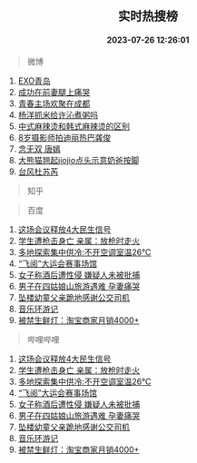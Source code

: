 <div align="center"><h2>实时热搜榜</h2><h4>2023-07-26 12:26:01</h4></div>

> 微博  

1. [EXO青岛](https://s.weibo.com/weibo?q=EXO%E9%9D%92%E5%B2%9B&t=31&band_rank=1&Refer=top)<br />
2. [成功在前妻腿上痛哭](https://s.weibo.com/weibo?q=%23%E6%88%90%E5%8A%9F%E5%9C%A8%E5%89%8D%E5%A6%BB%E8%85%BF%E4%B8%8A%E7%97%9B%E5%93%AD%23&t=31&band_rank=2&Refer=top)<br />
3. [青春主场欢聚在成都](https://s.weibo.com/weibo?q=%23%E9%9D%92%E6%98%A5%E4%B8%BB%E5%9C%BA%E6%AC%A2%E8%81%9A%E5%9C%A8%E6%88%90%E9%83%BD%23&t=31&band_rank=3&Refer=top)<br />
4. [杨洋抓米给许沁煮粥吗](https://s.weibo.com/weibo?q=%23%E6%9D%A8%E6%B4%8B%E6%8A%93%E7%B1%B3%E7%BB%99%E8%AE%B8%E6%B2%81%E7%85%AE%E7%B2%A5%E5%90%97%23&t=31&band_rank=4&Refer=top)<br />
5. [中式麻辣烫和韩式麻辣烫的区别](https://s.weibo.com/weibo?q=%23%E4%B8%AD%E5%BC%8F%E9%BA%BB%E8%BE%A3%E7%83%AB%E5%92%8C%E9%9F%A9%E5%BC%8F%E9%BA%BB%E8%BE%A3%E7%83%AB%E7%9A%84%E5%8C%BA%E5%88%AB%23&t=31&band_rank=5&Refer=top)<br />
6. [8岁摄影师拍迪丽热巴龚俊](https://s.weibo.com/weibo?q=%238%E5%B2%81%E6%91%84%E5%BD%B1%E5%B8%88%E6%8B%8D%E8%BF%AA%E4%B8%BD%E7%83%AD%E5%B7%B4%E9%BE%9A%E4%BF%8A%23&t=31&band_rank=6&Refer=top)<br />
7. [念无双 唐嫣](https://s.weibo.com/weibo?q=%E5%BF%B5%E6%97%A0%E5%8F%8C%20%E5%94%90%E5%AB%A3&t=31&band_rank=7&Refer=top)<br />
8. [大熊猫翘起jiojio点头示意奶爸按脚](https://s.weibo.com/weibo?q=%23%E5%A4%A7%E7%86%8A%E7%8C%AB%E7%BF%98%E8%B5%B7jiojio%E7%82%B9%E5%A4%B4%E7%A4%BA%E6%84%8F%E5%A5%B6%E7%88%B8%E6%8C%89%E8%84%9A%23&t=31&band_rank=8&Refer=top)<br />
9. [台风杜苏芮](https://s.weibo.com/weibo?q=%E5%8F%B0%E9%A3%8E%E6%9D%9C%E8%8B%8F%E8%8A%AE&t=31&band_rank=9&Refer=top)<br />

> 知乎  


> 百度  

1. [这场会议释放4大民生信号](https://www.baidu.com/s?wd=%E8%BF%99%E5%9C%BA%E4%BC%9A%E8%AE%AE%E9%87%8A%E6%94%BE4%E5%A4%A7%E6%B0%91%E7%94%9F%E4%BF%A1%E5%8F%B7&sa=fyb_news&rsv_dl=fyb_news)<br />
2. [学生遭枪击身亡 亲属：放枪时走火](https://www.baidu.com/s?wd=%E5%AD%A6%E7%94%9F%E9%81%AD%E6%9E%AA%E5%87%BB%E8%BA%AB%E4%BA%A1+%E4%BA%B2%E5%B1%9E%EF%BC%9A%E6%94%BE%E6%9E%AA%E6%97%B6%E8%B5%B0%E7%81%AB&sa=fyb_news&rsv_dl=fyb_news)<br />
3. [多地探索集中供冷:不开空调室温26℃](https://www.baidu.com/s?wd=%E5%A4%9A%E5%9C%B0%E6%8E%A2%E7%B4%A2%E9%9B%86%E4%B8%AD%E4%BE%9B%E5%86%B7%3A%E4%B8%8D%E5%BC%80%E7%A9%BA%E8%B0%83%E5%AE%A4%E6%B8%A926%E2%84%83&sa=fyb_news&rsv_dl=fyb_news)<br />
4. [“飞阅”大运会赛事场馆](https://www.baidu.com/s?wd=%E2%80%9C%E9%A3%9E%E9%98%85%E2%80%9D%E5%A4%A7%E8%BF%90%E4%BC%9A%E8%B5%9B%E4%BA%8B%E5%9C%BA%E9%A6%86&sa=fyb_news&rsv_dl=fyb_news)<br />
5. [女子称酒后遭性侵 嫌疑人未被批捕](https://www.baidu.com/s?wd=%E5%A5%B3%E5%AD%90%E7%A7%B0%E9%85%92%E5%90%8E%E9%81%AD%E6%80%A7%E4%BE%B5+%E5%AB%8C%E7%96%91%E4%BA%BA%E6%9C%AA%E8%A2%AB%E6%89%B9%E6%8D%95&sa=fyb_news&rsv_dl=fyb_news)<br />
6. [男子在四姑娘山旅游遇难 孕妻痛哭](https://www.baidu.com/s?wd=%E7%94%B7%E5%AD%90%E5%9C%A8%E5%9B%9B%E5%A7%91%E5%A8%98%E5%B1%B1%E6%97%85%E6%B8%B8%E9%81%87%E9%9A%BE+%E5%AD%95%E5%A6%BB%E7%97%9B%E5%93%AD&sa=fyb_news&rsv_dl=fyb_news)<br />
7. [坠楼幼童父亲跪地感谢公交司机](https://www.baidu.com/s?wd=%E5%9D%A0%E6%A5%BC%E5%B9%BC%E7%AB%A5%E7%88%B6%E4%BA%B2%E8%B7%AA%E5%9C%B0%E6%84%9F%E8%B0%A2%E5%85%AC%E4%BA%A4%E5%8F%B8%E6%9C%BA&sa=fyb_news&rsv_dl=fyb_news)<br />
8. [音乐环游记](https://www.baidu.com/s?wd=%E9%9F%B3%E4%B9%90%E7%8E%AF%E6%B8%B8%E8%AE%B0&sa=fyb_news&rsv_dl=fyb_news)<br />
9. [被禁生鲜灯：淘宝商家月销4000+](https://www.baidu.com/s?wd=%E8%A2%AB%E7%A6%81%E7%94%9F%E9%B2%9C%E7%81%AF%EF%BC%9A%E6%B7%98%E5%AE%9D%E5%95%86%E5%AE%B6%E6%9C%88%E9%94%804000%2B&sa=fyb_news&rsv_dl=fyb_news)<br />

> 哔哩哔哩  

1. [这场会议释放4大民生信号](https://www.baidu.com/s?wd=%E8%BF%99%E5%9C%BA%E4%BC%9A%E8%AE%AE%E9%87%8A%E6%94%BE4%E5%A4%A7%E6%B0%91%E7%94%9F%E4%BF%A1%E5%8F%B7&sa=fyb_news&rsv_dl=fyb_news)<br />
2. [学生遭枪击身亡 亲属：放枪时走火](https://www.baidu.com/s?wd=%E5%AD%A6%E7%94%9F%E9%81%AD%E6%9E%AA%E5%87%BB%E8%BA%AB%E4%BA%A1+%E4%BA%B2%E5%B1%9E%EF%BC%9A%E6%94%BE%E6%9E%AA%E6%97%B6%E8%B5%B0%E7%81%AB&sa=fyb_news&rsv_dl=fyb_news)<br />
3. [多地探索集中供冷:不开空调室温26℃](https://www.baidu.com/s?wd=%E5%A4%9A%E5%9C%B0%E6%8E%A2%E7%B4%A2%E9%9B%86%E4%B8%AD%E4%BE%9B%E5%86%B7%3A%E4%B8%8D%E5%BC%80%E7%A9%BA%E8%B0%83%E5%AE%A4%E6%B8%A926%E2%84%83&sa=fyb_news&rsv_dl=fyb_news)<br />
4. [“飞阅”大运会赛事场馆](https://www.baidu.com/s?wd=%E2%80%9C%E9%A3%9E%E9%98%85%E2%80%9D%E5%A4%A7%E8%BF%90%E4%BC%9A%E8%B5%9B%E4%BA%8B%E5%9C%BA%E9%A6%86&sa=fyb_news&rsv_dl=fyb_news)<br />
5. [女子称酒后遭性侵 嫌疑人未被批捕](https://www.baidu.com/s?wd=%E5%A5%B3%E5%AD%90%E7%A7%B0%E9%85%92%E5%90%8E%E9%81%AD%E6%80%A7%E4%BE%B5+%E5%AB%8C%E7%96%91%E4%BA%BA%E6%9C%AA%E8%A2%AB%E6%89%B9%E6%8D%95&sa=fyb_news&rsv_dl=fyb_news)<br />
6. [男子在四姑娘山旅游遇难 孕妻痛哭](https://www.baidu.com/s?wd=%E7%94%B7%E5%AD%90%E5%9C%A8%E5%9B%9B%E5%A7%91%E5%A8%98%E5%B1%B1%E6%97%85%E6%B8%B8%E9%81%87%E9%9A%BE+%E5%AD%95%E5%A6%BB%E7%97%9B%E5%93%AD&sa=fyb_news&rsv_dl=fyb_news)<br />
7. [坠楼幼童父亲跪地感谢公交司机](https://www.baidu.com/s?wd=%E5%9D%A0%E6%A5%BC%E5%B9%BC%E7%AB%A5%E7%88%B6%E4%BA%B2%E8%B7%AA%E5%9C%B0%E6%84%9F%E8%B0%A2%E5%85%AC%E4%BA%A4%E5%8F%B8%E6%9C%BA&sa=fyb_news&rsv_dl=fyb_news)<br />
8. [音乐环游记](https://www.baidu.com/s?wd=%E9%9F%B3%E4%B9%90%E7%8E%AF%E6%B8%B8%E8%AE%B0&sa=fyb_news&rsv_dl=fyb_news)<br />
9. [被禁生鲜灯：淘宝商家月销4000+](https://www.baidu.com/s?wd=%E8%A2%AB%E7%A6%81%E7%94%9F%E9%B2%9C%E7%81%AF%EF%BC%9A%E6%B7%98%E5%AE%9D%E5%95%86%E5%AE%B6%E6%9C%88%E9%94%804000%2B&sa=fyb_news&rsv_dl=fyb_news)<br />
